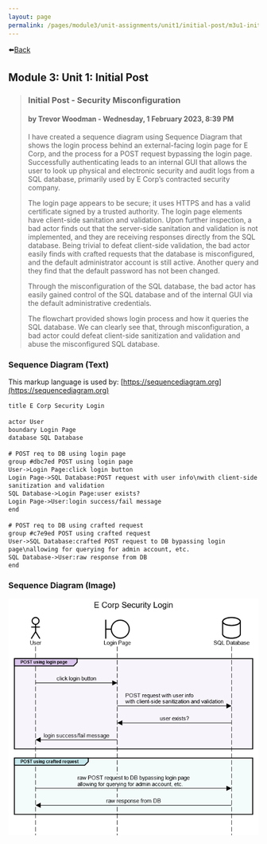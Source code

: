 ```yaml
---
layout: page
permalink: /pages/module3/unit-assignments/unit1/initial-post/m3u1-initialpost.html
---
```


⬅️[Back](/pages/module3/unit-assignments/unit1/m3u1.html)

## Module 3: Unit 1: Initial Post

> ### Initial Post - Security Misconfiguration
>
> #### by Trevor Woodman - Wednesday, 1 February 2023, 8:39 PM
>
> I have created a sequence diagram using Sequence Diagram that shows the login process behind an external-facing login page for E Corp, and the process for a POST request bypassing the login page. Successfully authenticating leads to an internal GUI that allows the user to look up physical and electronic security and audit logs from a SQL database, primarily used by E Corp’s contracted security company.
>
> The login page appears to be secure; it uses HTTPS and has a valid certificate signed by a trusted authority. The login page elements have client-side sanitation and validation. Upon further inspection, a bad actor finds out that the server-side sanitation and validation is not implemented, and they are receiving responses directly from the SQL database. Being trivial to defeat client-side validation, the bad actor easily finds with crafted requests that the database is misconfigured, and the default administrator account is still active. Another query and they find that the default password has not been changed.
>
> Through the misconfiguration of the SQL database, the bad actor has easily gained control of the SQL database and of the internal GUI via the default administrative credentials.
>
> The flowchart provided shows login process and how it queries the SQL database. We can clearly see that, through misconfiguration, a bad actor could defeat client-side sanitization and validation and abuse the misconfigured SQL database.

### Sequence Diagram (Text)

This markup language is used by: [https://sequencediagram.org](https://sequencediagram.org)

```
title E Corp Security Login

actor User
boundary Login Page
database SQL Database

# POST req to DB using login page
group #dbc7ed POST using login page
User->Login Page:click login button
Login Page->SQL Database:POST request with user info\nwith client-side sanitization and validation
SQL Database->Login Page:user exists?
Login Page->User:login success/fail message
end

# POST req to DB using crafted request
group #c7e9ed POST using crafted request
User->SQL Database:crafted POST request to DB bypassing login page\nallowing for querying for admin account, etc.
SQL Database->User:raw response from DB
end
```

### Sequence Diagram (Image)

![sequence diagram](m3u1-sequence-diagram.png)
